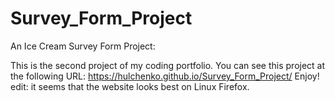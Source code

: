 # Survey_Form_Project

An Ice Cream Survey Form Project:

This is the second project of my coding portfolio.
You can see this project at the following URL: https://hulchenko.github.io/Survey_Form_Project/
Enjoy!
edit: it seems that the website looks best on Linux Firefox.
